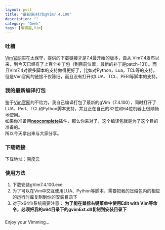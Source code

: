 ```yaml
---
layout: post
title: "最新编译打包gVim7.4.100"
description: ""
category: "Geek"
tags: [编辑器,Vim]
---
```



### 吐槽
[Vim官网](www.vim.org "Vim 官网")实在太保守，提供的下载链接才是7.4最开始的版本，自从
Vim7.4发布以来，到今天已经有了上百个补丁包（到目前位置，最新的补丁是patch-131）。而且Vim7.4对很多脚本的支持做得更好了，比如对Python，Lua，TCL等的支持。但是Vim官网的链接不仅陈旧，而且没有打开对LUA、TCL、PERl等脚本的支持。    
### 我的最新编译打包
鉴于[Vim官网](www.vim.org "Vim 官网")的不给力，我自己编译打包了最新的gVim（7.4.100），同时打开了LUA、Perl、TCL和Python脚本支持，并且正在自己的32位和64位机器上很顺畅地使用。    
如果你准备用[**neocomplete**](https://github.com/Shougo/neocomplete.vim "neocomplete")插件，那么你来对了，这个编译包就是为了这个目的准备的。    
所以今天拿出来与大家分享。   
### 下载链接
下载地址：[百度云](http://yun.baidu.com/share/link?shareid=2154099419&uk=2986591212)
### 使用方法
1. 下载安装gVim7.4.100.exe
2. 为了可以在Vim中交互使用LUA、Python等脚本，需要把我的压缩包内的相应的运行时库复制到你的安装目录下
3. 对于x64位系统需要注意：
	**为了能在鼠标右键菜单中使用Edit with Vim等命令，必须把我的x64目录下的gvimExt.dll复制到安装目录下**

### 
Enjoy your Vimming...
